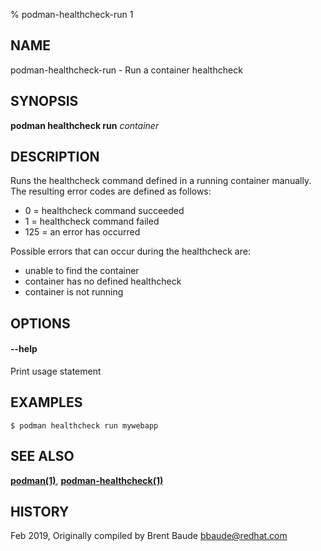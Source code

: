 % podman-healthcheck-run 1

## NAME

podman\-healthcheck\-run - Run a container healthcheck

## SYNOPSIS

**podman healthcheck run** _container_

## DESCRIPTION

Runs the healthcheck command defined in a running container manually. The resulting error codes are defined
as follows:

- 0 = healthcheck command succeeded
- 1 = healthcheck command failed
- 125 = an error has occurred

Possible errors that can occur during the healthcheck are:

- unable to find the container
- container has no defined healthcheck
- container is not running

## OPTIONS

#### **--help**

Print usage statement

## EXAMPLES

```
$ podman healthcheck run mywebapp
```

## SEE ALSO

**[podman(1)](podman.md)**, **[podman-healthcheck(1)](podman-healthcheck.md)**

## HISTORY

Feb 2019, Originally compiled by Brent Baude <bbaude@redhat.com>
